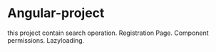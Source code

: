# Angular-project
this project contain search operation. Registration Page. Component permissions. Lazyloading.
